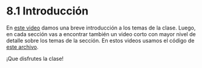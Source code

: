 # 8.1 Introducción

En [este video](https://youtu.be/bZZVMLD2GDs) damos una breve introducción a los temas de la clase. Luego, en cada sección vas a encontrar también un video corto con mayor nivel de detalle sobre los temas de la sección. En estos videos usamos el código de [este archivo](./clase8.py).

¡Que disfrutes la clase!

